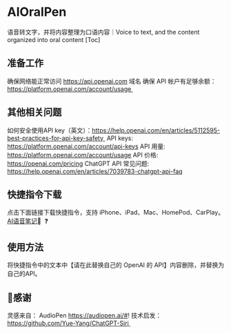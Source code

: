 # AIOralPen 
语音转文字，并将内容整理为口语内容｜Voice to text, and the content organized into oral content
[Toc]

## 准备工作

确保网络能正常访问 https://api.openai.com 域名
确保 API 帐户有足够余额：https://platform.openai.com/account/usage 

## 其他相关问题

如何安全使用API key（英文）：https://help.openai.com/en/articles/5112595-best-practices-for-api-key-safety 
API keys: https://platform.openai.com/account/api-keys
API 用量: https://platform.openai.com/account/usage
API 价格: https://openai.com/pricing
ChatGPT API 常见问题: https://help.openai.com/en/articles/7039783-chatgpt-api-faq

## 快捷指令下载

点击下面链接下载快捷指令，支持 iPhone、iPad、Mac、HomePod、CarPlay。
[AI语音笔记](https://www.icloud.com/shortcuts/65de7f6e24064ca6afaade66cb1f360d)🔄  ❓ 


## 使用方法
将快捷指令中的文本中【请在此替换自己的 OpenAI 的 API】内容删除，并替换为自己的API。


## 🙏感谢
灵感来自： AudioPen https://audiopen.ai/#!
技术启发： https://github.com/Yue-Yang/ChatGPT-Siri 
